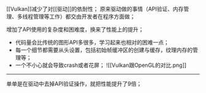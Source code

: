 [[Vulkan]]减少了对[[驱动]]的依耐性；
原来驱动做的事情（API验证、内存管理、多线程管理等工作）都交由开发者在程序方面做；

增加了API使用的复杂度和困难度，换来了性能上的提升；
- 代码量会比传统的图形API多很多，学习起来也相对的困难一点；
- 每一个细节都需要从头设置，包括初始帧缓冲区的创建与缓存，纹理内存的管理等；
- 一个不小心就会导致crash或者花屏；
![[Vulkan跟OpenGL的对比.png]]
***
单单是在驱动中去掉API验证操作，就把性能提升了9倍；